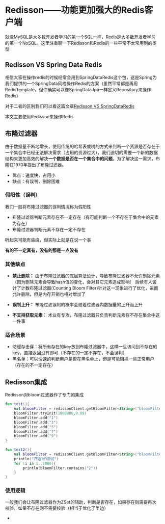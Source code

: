 # Redisson——功能更加强大的Redis客户端

就像MySQL是大多数开发者学习的第一个SQL一样，Redis是大多数开发者学习的第一个NoSQL。这里注重聊一下Redisson和Redis的一些平常不太常用到的类型
## Redisson VS Spring Data Redis

相信大家在操作redis的时候经常会用到SpringDataRedis这个包，这是Spring为我们提供的一个SpringData风格操作Redis的方案（虽然平常都是再用RedisTemplate，但你确实可以像SpringDataJpa一样定义Repository来操作Redis）

对于二者的区别我们可以看这篇文章[Redisson VS SpringDataRedis](https://redisson.pro/blog/feature-comparison-redisson-vs-spring-data-redis.html)

本文主要使用Redisson来操作Redis

## 布隆过滤器

由于数据量不断地增长，使用传统的哈希表或树的方式来判断一个资源是否存在于一个集合中已经无法解决需求（占用的资源过大），我们迫切的需要一个新的数据结构来更加高效的解决**一个数据是否在一个集合中的问题**。为了解决这一需求，布隆在1970年提出了布隆过滤器。

- 优点：速度快，占用小
- 缺点：有误判，删除困难

### 假阳性（误判）

我们一般将布隆过滤器的误判情况称为假阳性

- 布隆过滤器判断元素存在不一定存在（有可能判断一个不存在于集合中的元素为存在）
- 布隆过滤器判断元素不存在一定不存在

听起来可能有些绕，但实际上就是在说一个事

**有的不一定真有，没有的那是一点没有**

### 其他缺点

- **禁止删除：**
  由于布隆过滤器的底层算法设计，导致布隆过滤器不允许删除元素（因为删除元素会导致hash值的变化，会对其它元素造成影响）
  后续有人设计了计数布隆过滤器(Counting Bloom Filter)针对这一现象进行了优化，进而允许删除，但是内存开销也相对增加了

- **误判上升：**
  布隆过滤误判的概率会随着过滤器内数据量的上升而上升

- **不支持获取元素：**
  术业有专攻，布隆过滤器只负责判断元素存不存在集合中这一件事

### 适合场景

- 防缓存击穿：将所有存在的key放到布隆过滤器中，这样一旦访问到不存在的key，直接返回没有即可（不存在的一定不存在，不会误判）
- 黑名单：可以快速的判断用户是否在黑名单上，但是可能阻拦一些正常用户（存在的不一定存在）

## Redisson集成

Redisson对bloom过滤器作了专门的集成

```kotlin
fun test(){  
    val bloomFilter = redissonClient.getBloomFilter<String>("bloomFilter")  
    bloomFilter.tryInit(1000000,0.09)  
    bloomFilter.add("1")  
    bloomFilter.add("3")  
    bloomFilter.add("5")  
    bloomFilter.add("7")  
    bloomFilter.add("9")  
}  
  
fun test2(){  
    val bloomFilter = redissonClient.getBloomFilter<String>("bloomFilter")  
    println("开始1的测试")  
    for (i in 1..2000){  
        println(bloomFilter.contains("2"))  
    }  
}
```

### 使用逻辑

一般我们会让布隆过滤器作为ZSet的辅助，判断是否存在，如果存在则需要再次校验，如果不存在则不需要校验（相当于优化了半边）

+